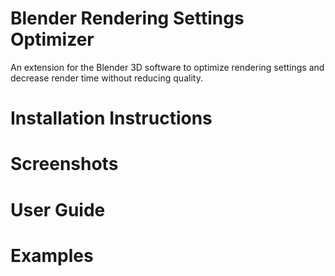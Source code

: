 # Blender Rendering Settings Optimizer
An extension for the Blender 3D software to optimize rendering settings and decrease render time without reducing quality.

# Installation Instructions

# Screenshots

# User Guide

# Examples
